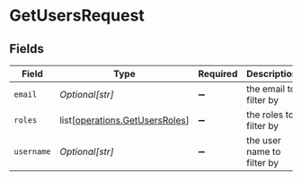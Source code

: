 # GetUsersRequest


## Fields

| Field                                                                          | Type                                                                           | Required                                                                       | Description                                                                    |
| ------------------------------------------------------------------------------ | ------------------------------------------------------------------------------ | ------------------------------------------------------------------------------ | ------------------------------------------------------------------------------ |
| `email`                                                                        | *Optional[str]*                                                                | :heavy_minus_sign:                                                             | the email to filter by                                                         |
| `roles`                                                                        | list[[operations.GetUsersRoles](undefined/models/operations/getusersroles.md)] | :heavy_minus_sign:                                                             | the roles to filter by                                                         |
| `username`                                                                     | *Optional[str]*                                                                | :heavy_minus_sign:                                                             | the user name to filter by                                                     |